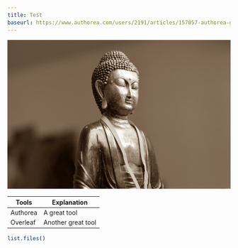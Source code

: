 ```yaml
---
title: Test
baseurl: https://www.authorea.com/users/2191/articles/157057-authorea-github-nteract-atom/master/file
---
```


![The Buddha](buddha.jpg)

| Tools | Explanation            |
|-------|------------------------|
| Authorea | A great tool        |
| Overleaf | Another great tool  |


```R
list.files()
```
